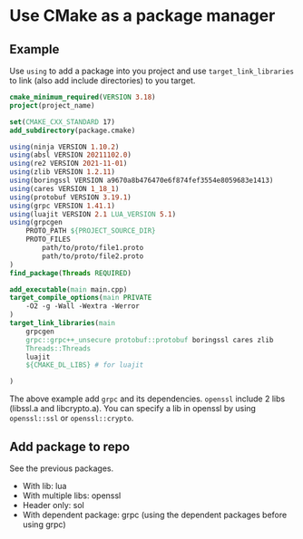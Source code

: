 # Use CMake as a package manager

## Example

Use `using` to add a package into you project and use `target_link_libraries` to link (also add include directories) to you target.

```cmake
cmake_minimum_required(VERSION 3.18)
project(project_name)

set(CMAKE_CXX_STANDARD 17)
add_subdirectory(package.cmake)

using(ninja VERSION 1.10.2)
using(absl VERSION 20211102.0)
using(re2 VERSION 2021-11-01)
using(zlib VERSION 1.2.11)
using(boringssl VERSION a9670a8b476470e6f874fef3554e8059683e1413)
using(cares VERSION 1_18_1)
using(protobuf VERSION 3.19.1)
using(grpc VERSION 1.41.1)
using(luajit VERSION 2.1 LUA_VERSION 5.1)
using(grpcgen 
    PROTO_PATH ${PROJECT_SOURCE_DIR}
    PROTO_FILES
        path/to/proto/file1.proto
        path/to/proto/file2.proto
)
find_package(Threads REQUIRED)

add_executable(main main.cpp)
target_compile_options(main PRIVATE
    -O2 -g -Wall -Wextra -Werror
)
target_link_libraries(main
    grpcgen
    grpc::grpc++_unsecure protobuf::protobuf boringssl cares zlib
    Threads::Threads
    luajit
    ${CMAKE_DL_LIBS} # for luajit

)
```

The above example add `grpc` and its dependencies. `openssl` include 2 libs (libssl.a and libcrypto.a). You can specify a lib in openssl by using `openssl::ssl` or `openssl::crypto`.

## Add package to repo

See the previous packages.

* With lib: lua
* With multiple libs: openssl
* Header only: sol
* With dependent package: grpc (using the dependent packages before using grpc)
